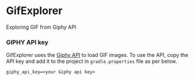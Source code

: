 # GifExplorer
 Exploring GIF from Giphy API

### GIPHY API key

GifExplorer uses the [Giphy API](https://developers.giphy.com/docs/) to load GIF images.
To use the API, copy the API key and add it to the project in `gradle.properties` file as per below.

```
giphy_api_key=<your Giphy api key>
```
